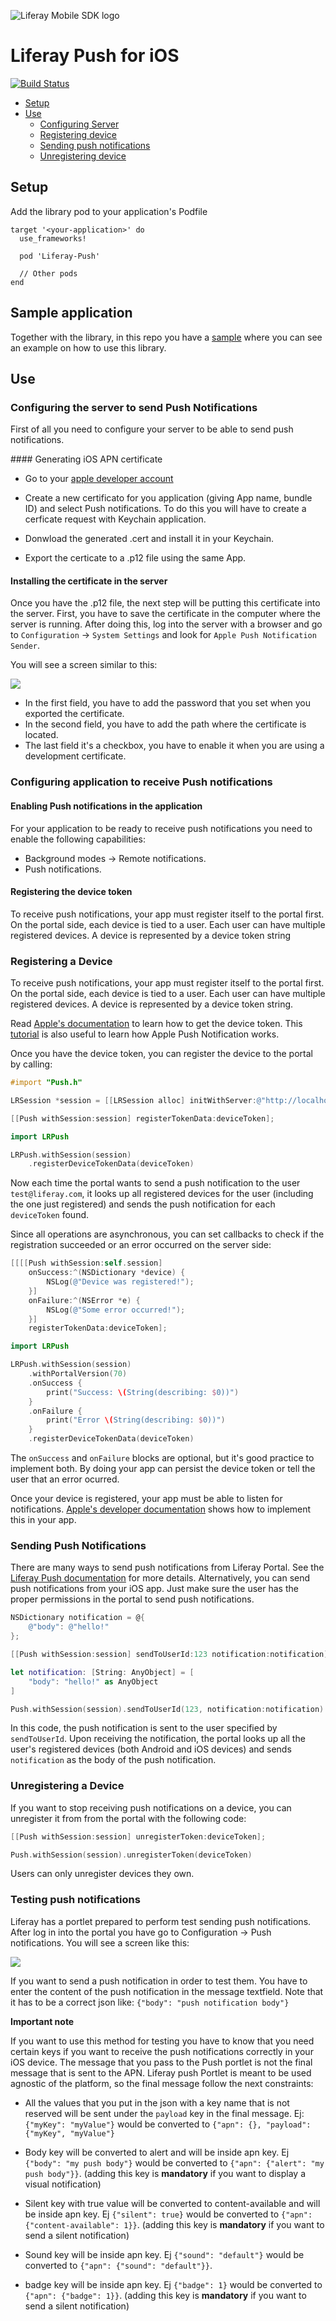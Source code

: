 ![Liferay Mobile SDK logo](https://github.com/liferay/liferay-mobile-sdk/raw/master/logo.png)

# Liferay Push for iOS

[![Build Status](https://travis-ci.org/brunofarache/liferay-push-ios.svg?branch=master)](https://travis-ci.org/brunofarache/liferay-push-ios)

* [Setup](#setup)
* [Use](#use)
	* [Configuring Server](#configuring-the-server)
	* [Registering device](#registering-a-device)
	* [Sending push notifications](#sending-push-notifications)
	* [Unregistering device](#unregistering-a-device)

## Setup

Add the library pod to your application's Podfile

```
target '<your-application>' do
  use_frameworks!
  
  pod 'Liferay-Push'  
  
  // Other pods
end

```

## Sample application

Together with the library, in this repo you have a [sample](./Sample) where you can see an example on how to use this library.


## Use

### Configuring the server to send Push Notifications

First of all you need to configure your server to be able to send push notifications.

#### Generating iOS APN certificate

* Go to your [apple developer account](https://developer.apple.com/account)

* Create a new certificato for you application (giving App name, bundle ID) and select Push notifications. To do this you will have to create a cerficate request with Keychain application.
* Donwload the generated .cert and install it in your Keychain.
* Export the certicate to a .p12 file using the same App.

#### Installing the certificate in the server

Once you have the .p12 file, the next step will be putting this certificate into the server. First, you have to save the certificate in the computer where the server is running.
After doing this, log into the server with a browser and go to `Configuration` -> `System Settings` and look for `Apple Push Notification Sender`.

You will see a screen similar to this:

<img src="images/settings.png">

* In the first field, you have to add the password that you set when you exported the certificate.
* In the second field, you have to add the path where the certificate is located.
* The last field it's a checkbox, you have to enable it when you are using a development certificate.


### Configuring application to receive Push notifications

#### Enabling Push notifications in the application

For your application to be ready to receive push notifications you need to enable the following capabilities:

 * Background modes -> Remote notifications.
 * Push notifications.

#### Registering the device token

To receive push notifications, your app must register itself to the portal first. On the portal side, each device is tied to a user. Each user can have multiple registered devices. A device is represented by a device token string


### Registering a Device

To receive push notifications, your app must register itself to the portal first. On the portal side, each device is tied to a user. Each user can have multiple registered devices. A device is represented by a device token string.

Read [Apple's documentation](https://developer.apple.com/library/content/documentation/NetworkingInternet/Conceptual/RemoteNotificationsPG/HandlingRemoteNotifications.html#//apple_ref/doc/uid/TP40008194-CH6-SW1) to learn how to get the device token. This [tutorial](https://www.raywenderlich.com/156966/push-notifications-tutorial-getting-started) is also useful to learn how Apple Push Notification works.

Once you have the device token, you can register the device to the portal by calling:

```objective-c
#import "Push.h"

LRSession *session = [[LRSession alloc] initWithServer:@"http://localhost:8080" username:@"test@liferay.com" password:@"test"];

[[Push withSession:session] registerTokenData:deviceToken];
```

```swift
import LRPush

LRPush.withSession(session)
	.registerDeviceTokenData(deviceToken)

```

Now each time the portal wants to send a push notification to the user `test@liferay.com`, it looks up all registered devices for the user (including the one just registered) and sends the push notification for each `deviceToken` found.

Since all operations are asynchronous, you can set callbacks to check if the registration succeeded or an error occurred on the server side:

```objective-c
[[[[Push withSession:self.session]
	onSuccess:^(NSDictionary *device) {
		NSLog(@"Device was registered!");
	}]
	onFailure:^(NSError *e) {
		NSLog(@"Some error occurred!");
	}]
	registerTokenData:deviceToken];
```

```swift
import LRPush

LRPush.withSession(session)
	.withPortalVersion(70)
	.onSuccess {
		print("Success: \(String(describing: $0))")
	}
	.onFailure {
		print("Error \(String(describing: $0))")
	}
	.registerDeviceTokenData(deviceToken)

```

The `onSuccess` and `onFailure` blocks are optional, but it's good practice to implement both. By doing your app can persist the device token or tell the user that an error ocurred.

Once your device is registered, your app must be able to listen for notifications. [Apple's developer documentation](https://developer.apple.com/library/content/documentation/NetworkingInternet/Conceptual/RemoteNotificationsPG/SupportingNotificationsinYourApp.html#//apple_ref/doc/uid/TP40008194-CH4-SW14) shows how to implement this in your app.

### Sending Push Notifications

There are many ways to send push notifications from Liferay Portal. See the [Liferay Push documentation](../README.md) for more details. Alternatively, you can send push notifications from your iOS app. Just make sure the user has the proper permissions in the portal to send push notifications.

```objective-c
NSDictionary notification = @{
    @"body": @"hello!"
};

[[Push withSession:session] sendToUserId:123 notification:notification];
```

```swift
let notification: [String: AnyObject] = [
	"body": "hello!" as AnyObject
]

Push.withSession(session).sendToUserId(123, notification:notification)
```

In this code, the push notification is sent to the user specified by `sendToUserId`. Upon receiving the notification, the portal looks up all the user's registered devices (both Android and iOS devices) and sends `notification` as the body of the push notification.

### Unregistering a Device

If you want to stop receiving push notifications on a device, you can unregister it from from the portal with the following code:

```objective-c
[[Push withSession:session] unregisterToken:deviceToken];
```

```swift
Push.withSession(session).unregisterToken(deviceToken)
```
    
Users can only unregister devices they own.

### Testing push notifications

Liferay has a portlet prepared to perform test sending push notifications. After log in into the portal you have go to Configuration -> Push notifications. You will see a screen like this:

<img src="images/testpage.png">

If you want to send a push notification in order to test them. You have to enter the content of the push notification in the message textfield. Note that it has to be a correct json like: `{"body": "push notification body"}`

**Important note**

If you want to use this method for testing you have to know that you need certain keys if you want to receive the push notifications correctly in your iOS device.
The message that you pass to the Push portlet is not the final message that is sent to the APN. Liferay push Portlet is meant to be used agnostic of the platform, so the final message follow the next constraints:

* All the values that you put in the json with a key name that is not reserved will be sent under the `payload` key in the final message. Ej: `{"myKey": "myValue"}` would be converted to `{"apn": {}, "payload": {"myKey", "myValue"}`

* Body key will be converted to alert and will be inside apn key. Ej `{"body": "my push body"}` would be converted to `{"apn": {"alert": "my push body"}}`. (adding this key is **mandatory** if you want to display a visual notification)

* Silent key with true value will be converted to content-available and will be inside apn key. Ej `{"silent": true}` would be converted to `{"apn": {"content-available": 1}}`. (adding this key is **mandatory** if you want to send a silent notification)

* Sound key will be inside apn key. Ej `{"sound": "default"}` would be converted to `{"apn": {"sound": "default"}}`.

* badge key will be inside apn key. Ej `{"badge": 1}` would be converted to `{"apn": {"badge": 1}}`. (adding this key is **mandatory** if you want to send a silent notification)






